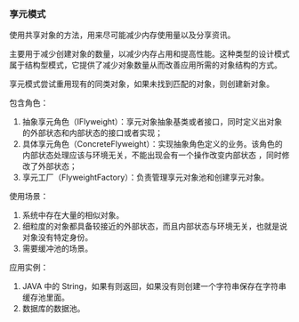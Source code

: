 ### 享元模式

使用共享对象的方法，用来尽可能减少内存使用量以及分享资讯。

主要用于减少创建对象的数量，以减少内存占用和提高性能。这种类型的设计模式属于结构型模式，它提供了减少对象数量从而改善应用所需的对象结构的方式。

享元模式尝试重用现有的同类对象，如果未找到匹配的对象，则创建新对象。

包含角色：
1. 抽象享元角色（IFlyweight）：享元对象抽象基类或者接口，同时定义出对象的外部状态和内部状态的接口或者实现；
2. 具体享元角色（ConcreteFlyweight）：实现抽象角色定义的业务。该角色的内部状态处理应该与环境无关，不能出现会有一个操作改变内部状态 ，同时修改了外部状态；
3. 享元工厂（FlyweightFactory）：负责管理享元对象池和创建享元对象。

使用场景：
1. 系统中存在大量的相似对象。
2. 细粒度的对象都具备较接近的外部状态，而且内部状态与环境无关，也就是说对象没有特定身份。
3. 需要缓冲池的场景。

应用实例： 
1. JAVA 中的 String，如果有则返回，如果没有则创建一个字符串保存在字符串缓存池里面。 
2. 数据库的数据池。
